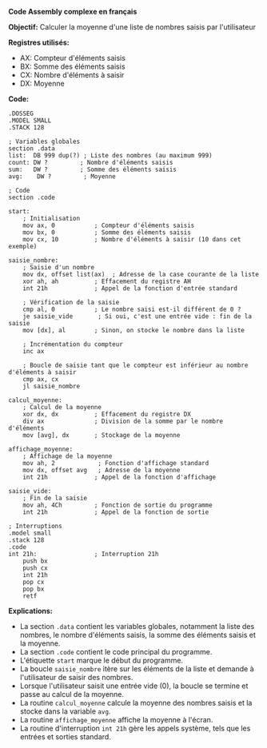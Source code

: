 **Code Assembly complexe en français**

**Objectif:** Calculer la moyenne d'une liste de nombres saisis par l'utilisateur

**Registres utilisés:**
* AX: Compteur d'éléments saisis
* BX: Somme des éléments saisis
* CX: Nombre d'éléments à saisir
* DX: Moyenne

**Code:**

```assembly
.DOSSEG
.MODEL SMALL
.STACK 128

; Variables globales
section .data
list:  DB 999 dup(?) ; Liste des nombres (au maximum 999)
count: DW ?         ; Nombre d'éléments saisis
sum:   DW ?         ; Somme des éléments saisis
avg:    DW ?         ; Moyenne

; Code
section .code

start:
    ; Initialisation
    mov ax, 0           ; Compteur d'éléments saisis
    mov bx, 0           ; Somme des éléments saisis
    mov cx, 10          ; Nombre d'éléments à saisir (10 dans cet exemple)

saisie_nombre:
    ; Saisie d'un nombre
    mov dx, offset list(ax)  ; Adresse de la case courante de la liste
    xor ah, ah          ; Effacement du registre AH
    int 21h             ; Appel de la fonction d'entrée standard

    ; Vérification de la saisie
    cmp al, 0           ; Le nombre saisi est-il différent de 0 ?
    je saisie_vide       ; Si oui, c'est une entrée vide : fin de la saisie
    mov [dx], al        ; Sinon, on stocke le nombre dans la liste

    ; Incrémentation du compteur
    inc ax

    ; Boucle de saisie tant que le compteur est inférieur au nombre d'éléments à saisir
    cmp ax, cx
    jl saisie_nombre

calcul_moyenne:
    ; Calcul de la moyenne
    xor dx, dx          ; Effacement du registre DX
    div ax              ; Division de la somme par le nombre d'éléments
    mov [avg], dx       ; Stockage de la moyenne

affichage_moyenne:
    ; Affichage de la moyenne
    mov ah, 2            ; Fonction d'affichage standard
    mov dx, offset avg   ; Adresse de la moyenne
    int 21h             ; Appel de la fonction d'affichage

saisie_vide:
    ; Fin de la saisie
    mov ah, 4Ch         ; Fonction de sortie du programme
    int 21h             ; Appel de la fonction de sortie

; Interruptions
.model small
.stack 128
.code
int 21h:                ; Interruption 21h
    push bx
    push cx
    int 21h
    pop cx
    pop bx
    retf
```

**Explications:**

* La section `.data` contient les variables globales, notamment la liste des nombres, le nombre d'éléments saisis, la somme des éléments saisis et la moyenne.
* La section `.code` contient le code principal du programme.
* L'étiquette `start` marque le début du programme.
* La boucle `saisie_nombre` itère sur les éléments de la liste et demande à l'utilisateur de saisir des nombres.
* Lorsque l'utilisateur saisit une entrée vide (0), la boucle se termine et passe au calcul de la moyenne.
* La routine `calcul_moyenne` calcule la moyenne des nombres saisis et la stocke dans la variable `avg`.
* La routine `affichage_moyenne` affiche la moyenne à l'écran.
* La routine d'interruption `int 21h` gère les appels système, tels que les entrées et sorties standard.